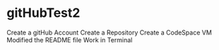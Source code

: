 # gitHubTest2

Create a gitHub Account
Create a Repository
Create a CodeSpace VM
Modified the README file
Work in Terminal